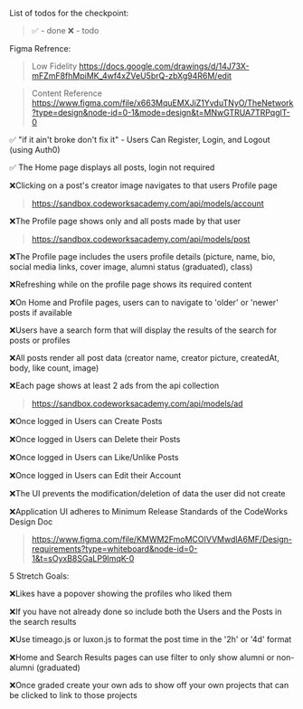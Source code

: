 List of todos for the checkpoint: 
>✅ - done ❌ - todo

Figma Refrence: 
  >Low Fidelity https://docs.google.com/drawings/d/14J73X-mFZmF8fhMpiMK_4wf4xZVeU5brQ-zbXg94R6M/edit

  >Content Reference https://www.figma.com/file/x663MquEMXJiZ1YvduTNyO/TheNetwork?type=design&node-id=0-1&mode=design&t=MNwGTRUA7TRPqglT-0

✅ "if it ain't broke don't fix it" - Users Can Register, Login, and Logout (using Auth0)

✅ The Home page displays all posts, login not required

❌Clicking on a post's creator image navigates to that users Profile page 
  >https://sandbox.codeworksacademy.com/api/models/account 

❌The Profile page shows only and all posts made by that user 
  >https://sandbox.codeworksacademy.com/api/models/post

❌The Profile page includes the users profile details (picture, name, bio, social media links, cover image, alumni status (graduated), class)

❌Refreshing while on the profile page shows its required content

❌On Home and Profile pages, users can to navigate to 'older' or 'newer' posts if available

❌Users have a search form that will display the results of the search for posts or profiles

❌All posts render all post data (creator name, creator picture, createdAt, body, like count, image)

❌Each page shows at least 2 ads from the api collection 
  >https://sandbox.codeworksacademy.com/api/models/ad

❌Once logged in Users can Create Posts 

❌Once logged in Users can Delete their Posts

❌Once logged in Users can Like/Unlike Posts 

❌Once logged in Users can Edit their Account

❌The UI prevents the modification/deletion of data the user did not create

❌Application UI adheres to Minimum Release Standards of the CodeWorks Design Doc 
  ><https://www.figma.com/file/KMWM2FmoMCOIVVMwdlA6MF/Design-requirements?type=whiteboard&node-id=0-1&t=sOyxB8SGaLP9ImqK-0>

5 Stretch Goals:

❌Likes have a popover showing the profiles who liked them

❌If you have not already done so include both the Users and the Posts in the search results

❌Use timeago.js or luxon.js to format the post time in the '2h' or '4d' format

❌Home and Search Results pages can use filter to only show alumni or non-alumni (graduated)

❌Once graded create your own ads to show off your own projects that can be clicked to link to those projects